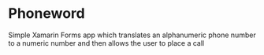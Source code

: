 # Phoneword
Simple Xamarin Forms app which translates an alphanumeric phone number to a numeric number and then allows the user to place a call

